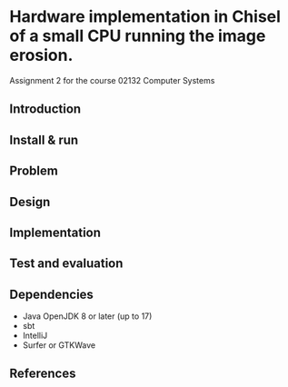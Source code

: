 # Hardware implementation in Chisel of a small CPU running the image erosion.

Assignment 2 for the course 02132 Computer Systems

## Introduction



## Install & run



## Problem



## Design



## Implementation



## Test and evaluation



## Dependencies

- Java OpenJDK 8 or later (up to 17)
- sbt
- IntelliJ
- Surfer or GTKWave






## References


